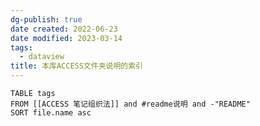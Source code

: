 ```yaml
---
dg-publish: true
date created: 2022-06-23
date modified: 2023-03-14
tags:
  - dataview
title: 本库ACCESS文件夹说明的索引
---
```


```dataview
TABLE tags
FROM [[ACCESS 笔记组织法]] and #readme说明 and -"README"
SORT file.name asc
```
